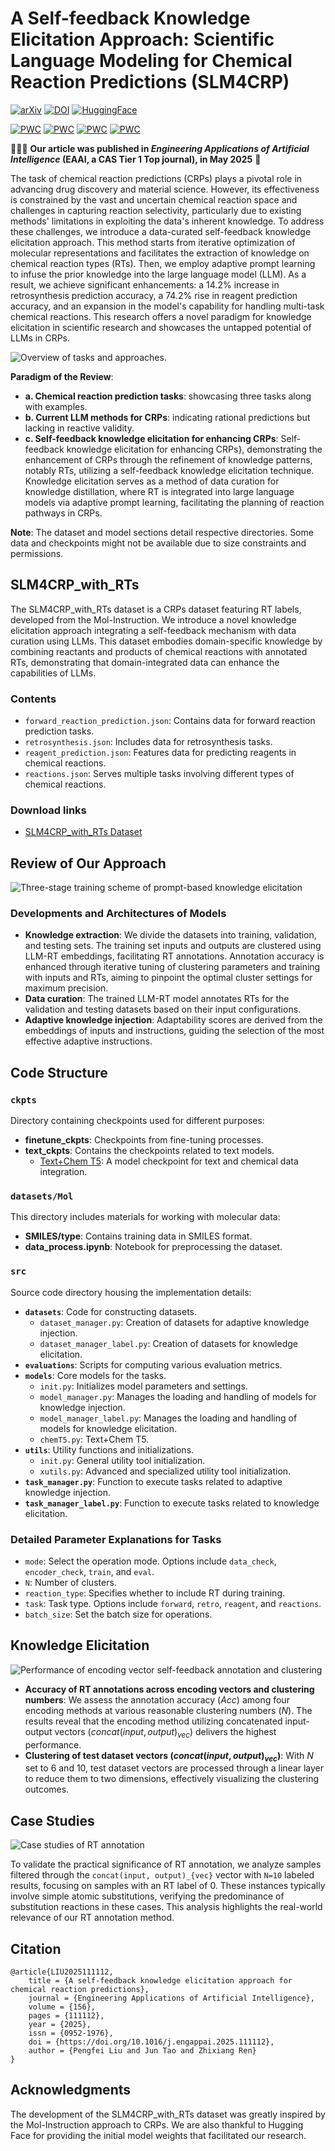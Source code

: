 # A Self-feedback Knowledge Elicitation Approach: Scientific Language Modeling for Chemical Reaction Predictions (SLM4CRP)

[![arXiv](https://img.shields.io/badge/Arxiv-2404.09606-b31b1b.svg?logo=arXiv)](https://arxiv.org/abs/2404.09606) 
[![DOI](https://img.shields.io/badge/DOI-10.1016%2Fj.engappai.2025.111112-blue.svg)](https://doi.org/10.1016/j.engappai.2025.111112)
[![HuggingFace](https://img.shields.io/badge/🤗-SLM4CRP%20with%20RTs-blue.svg)](https://huggingface.co/datasets/liupf/SLM4CRP_with_RTs)

[![PWC](https://img.shields.io/endpoint.svg?url=https://paperswithcode.com/badge/a-self-feedback-knowledge-elicitation/chemical-reaction-prediction-on-mol)](https://paperswithcode.com/sota/chemical-reaction-prediction-on-mol?p=a-self-feedback-knowledge-elicitation)
[![PWC](https://img.shields.io/endpoint.svg?url=https://paperswithcode.com/badge/a-self-feedback-knowledge-elicitation/reagent-prediction-on-mol-instruction)](https://paperswithcode.com/sota/reagent-prediction-on-mol-instruction?p=a-self-feedback-knowledge-elicitation)
[![PWC](https://img.shields.io/endpoint.svg?url=https://paperswithcode.com/badge/a-self-feedback-knowledge-elicitation/retrosynthesis-on-mol-instruction)](https://paperswithcode.com/sota/retrosynthesis-on-mol-instruction?p=a-self-feedback-knowledge-elicitation)
[![PWC](https://img.shields.io/endpoint.svg?url=https://paperswithcode.com/badge/a-self-feedback-knowledge-elicitation/forward-reaction-prediction-on-mol)](https://paperswithcode.com/sota/forward-reaction-prediction-on-mol?p=a-self-feedback-knowledge-elicitation)

🎉🎉🎉 **Our article was published in *Engineering Applications of Artificial Intelligence* (EAAI, a CAS Tier 1 Top journal), in May 2025** 🥳

The task of chemical reaction predictions (CRPs) plays a pivotal role in advancing drug discovery and material science. However, its effectiveness is constrained by the vast and uncertain chemical reaction space and challenges in capturing reaction selectivity, particularly due to existing methods' limitations in exploiting the data's inherent knowledge. To address these challenges, we introduce a data-curated self-feedback knowledge elicitation approach. This method starts from iterative optimization of molecular representations and facilitates the extraction of knowledge on chemical reaction types (RTs). Then, we employ adaptive prompt learning to infuse the prior knowledge into the large language model (LLM). As a result, we achieve significant enhancements: a 14.2% increase in retrosynthesis prediction accuracy, a 74.2% rise in reagent prediction accuracy, and an expansion in the model's capability for handling multi-task chemical reactions. This research offers a novel paradigm for knowledge elicitation in scientific research and showcases the untapped potential of LLMs in CRPs.

![Overview of tasks and approaches.](figures/figure1.png)

**Paradigm of the Review**:
- **a. Chemical reaction prediction tasks**: showcasing three tasks along with examples.
- **b. Current LLM methods for CRPs**: indicating rational predictions but lacking in reactive validity.
- **c. Self-feedback knowledge elicitation for enhancing CRPs**: Self-feedback knowledge elicitation for enhancing CRPs}, demonstrating the enhancement of CRPs through the refinement of knowledge patterns, notably RTs, utilizing a self-feedback knowledge elicitation technique. Knowledge elicitation serves as a method of data curation for knowledge distillation, where RT is integrated into large language models via adaptive prompt learning, facilitating the planning of reaction pathways in CRPs.

**Note**: The dataset and model sections detail respective directories. Some data and checkpoints might not be available due to size constraints and permissions.

## SLM4CRP_with_RTs
The SLM4CRP_with_RTs dataset is a CRPs dataset featuring RT labels, developed from the Mol-Instruction. We introduce a novel knowledge elicitation approach integrating a self-feedback mechanism with data curation using LLMs. This dataset embodies domain-specific knowledge by combining reactants and products of chemical reactions with annotated RTs, demonstrating that domain-integrated data can enhance the capabilities of LLMs.

### Contents
- `forward_reaction_prediction.json`: Contains data for forward reaction prediction tasks.
- `retrosynthesis.json`: Includes data for retrosynthesis tasks.
- `reagent_prediction.json`: Features data for predicting reagents in chemical reactions.
- `reactions.json`: Serves multiple tasks involving different types of chemical reactions.

### Download links
- [SLM4CRP_with_RTs Dataset](https://huggingface.co/datasets/liupf/SLM4CRP_with_RTs)

## Review of Our Approach
![Three-stage training scheme of prompt-based knowledge elicitation](figures/figure2.png)

### Developments and Architectures of Models
- **Knowledge extraction**: We divide the datasets into training, validation, and testing sets. The training set inputs and outputs are clustered using LLM-RT embeddings, facilitating RT annotations. Annotation accuracy is enhanced through iterative tuning of clustering parameters and training with inputs and RTs, aiming to pinpoint the optimal cluster settings for maximum precision.
- **Data curation**: The trained LLM-RT model annotates RTs for the validation and testing datasets based on their input configurations.
- **Adaptive knowledge injection**: Adaptability scores are derived from the embeddings of inputs and instructions, guiding the selection of the most effective adaptive instructions.

## Code Structure

### `ckpts`
Directory containing checkpoints used for different purposes:
- **finetune_ckpts**: Checkpoints from fine-tuning processes.
- **text_ckpts**: Contains the checkpoints related to text models.
    - [Text+Chem T5](https://huggingface.co/GT4SD/multitask-text-and-chemistry-t5-base-augm): A model checkpoint for text and chemical data integration.

### `datasets/Mol`
This directory includes materials for working with molecular data:
- **SMILES/type**: Contains training data in SMILES format.
- **data_process.ipynb**: Notebook for preprocessing the dataset.

### `src`
Source code directory housing the implementation details:
- **`datasets`**: Code for constructing datasets.
    - `dataset_manager.py`: Creation of datasets for adaptive knowledge injection.
    - `dataset_manager_label.py`: Creation of datasets for knowledge elicitation.
- **`evaluations`**: Scripts for computing various evaluation metrics.
- **`models`**: Core models for the tasks.
    - `init.py`: Initializes model parameters and settings.
    - `model_manager.py`: Manages the loading and handling of models for knowledge injection.
    - `model_manager_label.py`: Manages the loading and handling of models for knowledge elicitation.
    - `chemT5.py`: Text+Chem T5.
- **`utils`**: Utility functions and initializations.
    - `init.py`: General utility tool initialization.
    - `xutils.py`: Advanced and specialized utility tool initialization.
- **`task_manager.py`**: Function to execute tasks related to adaptive knowledge injection.
- **`task_manager_label.py`**: Function to execute tasks related to knowledge elicitation.

### Detailed Parameter Explanations for Tasks
- `mode`: Select the operation mode. Options include `data_check`, `encoder_check`, `train`, and `eval`.
- `N`: Number of clusters.
- `reaction_type`: Specifies whether to include RT during training.
- `task`: Task type. Options include `forward`, `retro`, `reagent`, and `reactions`.
- `batch_size`: Set the batch size for operations.

## Knowledge Elicitation
![Performance of encoding vector self-feedback annotation and clustering](figures/figure3.png)
- **Accuracy of RT annotations across encoding vectors and clustering numbers**: We assess the annotation accuracy ($Acc$) among four encoding methods at various reasonable clustering numbers ($N$). The results reveal that the encoding method utilizing concatenated input-output vectors ($concat(input, output)_{vec}$) delivers the highest performance.
- **Clustering of test dataset vectors ($concat(input, output)_{vec}$)**: With $N$ set to 6 and 10, test dataset vectors are processed through a linear layer to reduce them to two dimensions, effectively visualizing the clustering outcomes.

## Case Studies
![Case studies of RT annotation](figures/figure4.png)

To validate the practical significance of RT annotation, we analyze samples filtered through the `concat(input, output)_{vec}` vector with `N=10` labeled results, focusing on samples with an RT label of 0. These instances typically involve simple atomic substitutions, verifying the predominance of substitution reactions in these cases. This analysis highlights the real-world relevance of our RT annotation method.

## Citation
```
@article{LIU2025111112,
    title = {A self-feedback knowledge elicitation approach for chemical reaction predictions},
    journal = {Engineering Applications of Artificial Intelligence},
    volume = {156},
    pages = {111112},
    year = {2025},
    issn = {0952-1976},
    doi = {https://doi.org/10.1016/j.engappai.2025.111112},
    author = {Pengfei Liu and Jun Tao and Zhixiang Ren}
}
```

## Acknowledgments

The development of the SLM4CRP_with_RTs dataset was greatly inspired by the Mol-Instruction approach to CRPs. We are also thankful to Hugging Face for providing the initial model weights that facilitated our research.

